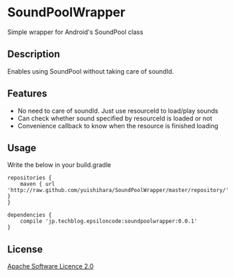 # SoundPoolWrapper
Simple wrapper for Android's SoundPool class

## Description

Enables using SoundPool without taking care of soundId.

## Features

- No need to care of soundId. Just use resourceId to load/play sounds
- Can check whether sound specified by resourceId is loaded or not
- Convenience callback to know when the resource is finished loading

## Usage
Write the below in your build.gradle
```
repositories {
    maven { url 'http://raw.github.com/yuishihara/SoundPoolWrapper/master/repository/' }
}

dependencies {
    compile 'jp.techblog.epsiloncode:soundpoolwrapper:0.0.1'
}
```

## License

[Apache Software Licence 2.0](http://www.apache.org/licenses/LICENSE-2.0)
